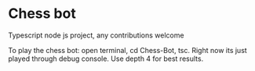# Chess bot

Typescript node js project, any contributions welcome

To play the chess bot: open terminal, cd Chess-Bot, tsc. 
Right now its just played through debug console.
Use depth 4 for best results.
